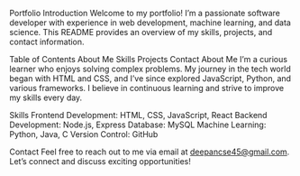 Portfolio
Introduction
Welcome to my portfolio! I’m a passionate software developer with experience in web development, machine learning, and data science. This README provides an overview of my skills, projects, and contact information.

Table of Contents
About Me
Skills
Projects
Contact
About Me
I’m a curious learner who enjoys solving complex problems. My journey in the tech world began with HTML and CSS, and I’ve since explored JavaScript, Python, and various frameworks. I believe in continuous learning and strive to improve my skills every day.

Skills
Frontend Development: HTML, CSS, JavaScript, React
Backend Development: Node.js, Express
Database: MySQL
Machine Learning: Python, Java, C
Version Control: GitHub


Contact
Feel free to reach out to me via email at deepancse45@gmail.com. Let’s connect and discuss exciting opportunities!

